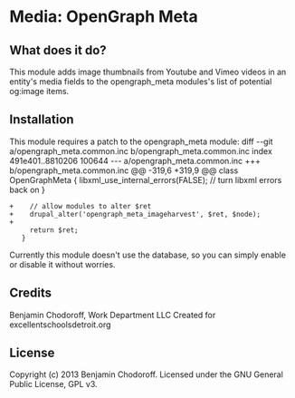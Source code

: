 Media: OpenGraph Meta
=====================

What does it do?
----------------

This module adds image thumbnails from Youtube and Vimeo videos in an entity's media fields to the opengraph_meta modules's list of potential og:image items.

Installation
------------

This module requires a patch to the opengraph_meta module:
    diff --git a/opengraph_meta.common.inc b/opengraph_meta.common.inc
    index 491e401..8810206 100644
    --- a/opengraph_meta.common.inc
    +++ b/opengraph_meta.common.inc
    @@ -319,6 +319,9 @@ class OpenGraphMeta {
           libxml_use_internal_errors(FALSE); // turn libxml errors back on
         }
     
    +    // allow modules to alter $ret
    +    drupal_alter('opengraph_meta_imageharvest', $ret, $node);
    +
         return $ret;
       }
     

Currently this module doesn't use the database, so you can simply enable or disable it without worries.

Credits
-------

Benjamin Chodoroff, Work Department LLC
Created for excellentschoolsdetroit.org

License
-------

Copyright (c) 2013 Benjamin Chodoroff. Licensed under the GNU General Public License, GPL v3.
